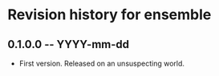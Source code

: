 # Revision history for ensemble

## 0.1.0.0 -- YYYY-mm-dd

* First version. Released on an unsuspecting world.
